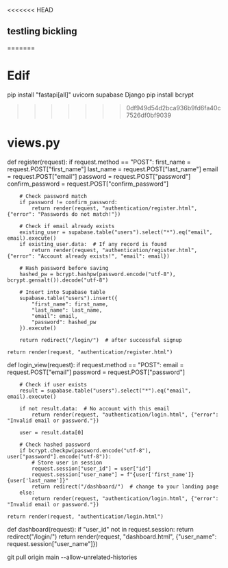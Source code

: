<<<<<<< HEAD
## testling bickling 
=======
# Edif

pip install "fastapi[all]" uvicorn supabase Django
pip install bcrypt
>>>>>>> 0df949d54d2bca936b9fd6fa40c7526df0bf9039


# views.py
def register(request):
    if request.method == "POST":
        first_name = request.POST["first_name"]
        last_name = request.POST["last_name"]
        email = request.POST["email"]
        password = request.POST["password"]
        confirm_password = request.POST["confirm_password"]

        # Check password match
        if password != confirm_password:
            return render(request, "authentication/register.html", {"error": "Passwords do not match!"})

        # Check if email already exists
        existing_user = supabase.table("users").select("*").eq("email", email).execute()
        if existing_user.data:  # If any record is found
            return render(request, "authentication/register.html", {"error": "Account already exists!", "email": email})

        # Hash password before saving
        hashed_pw = bcrypt.hashpw(password.encode("utf-8"), bcrypt.gensalt()).decode("utf-8")

        # Insert into Supabase table
        supabase.table("users").insert({
            "first_name": first_name,
            "last_name": last_name,
            "email": email,
            "password": hashed_pw
        }).execute()

        return redirect("/login/")  # after successful signup

    return render(request, "authentication/register.html")

def login_view(request):
    if request.method == "POST":
        email = request.POST["email"]
        password = request.POST["password"]

        # Check if user exists
        result = supabase.table("users").select("*").eq("email", email).execute()

        if not result.data:  # No account with this email
            return render(request, "authentication/login.html", {"error": "Invalid email or password."})

        user = result.data[0]

        # Check hashed password
        if bcrypt.checkpw(password.encode("utf-8"), user["password"].encode("utf-8")):
            # Store user in session
            request.session["user_id"] = user["id"]
            request.session["user_name"] = f"{user['first_name']} {user['last_name']}"
            return redirect("/dashboard/")  # change to your landing page
        else:
            return render(request, "authentication/login.html", {"error": "Invalid email or password."})

    return render(request, "authentication/login.html")

def dashboard(request):
    if "user_id" not in request.session:
        return redirect("/login/")
    return render(request, "dashboard.html", {"user_name": request.session["user_name"]})


git pull origin main --allow-unrelated-histories
